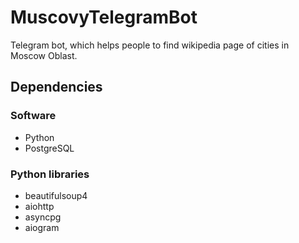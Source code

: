 # MuscovyTelegramBot
Telegram bot, which helps people to find wikipedia page of cities in Moscow Oblast.

## Dependencies
### Software
* Python
* PostgreSQL

### Python libraries
* beautifulsoup4
* aiohttp
* asyncpg
* aiogram